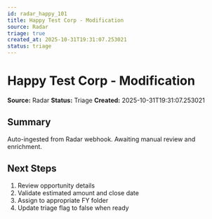 ```yaml
---
id: radar_happy_101
title: Happy Test Corp - Modification
source: Radar
triage: true
created_at: 2025-10-31T19:31:07.253021
status: triage
---
```


# Happy Test Corp - Modification

**Source:** Radar
**Status:** Triage
**Created:** 2025-10-31T19:31:07.253021

## Summary

Auto-ingested from Radar webhook. Awaiting manual review and enrichment.

## Next Steps

1. Review opportunity details
2. Validate estimated amount and close date
3. Assign to appropriate FY folder
4. Update triage flag to false when ready
